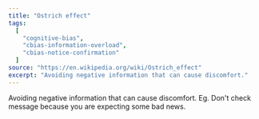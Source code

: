 ```yaml
---
title: "Ostrich effect"
tags:
  [
    "cognitive-bias",
    "cbias-information-overload",
    "cbias-notice-confirmation"
  ]
source: "https://en.wikipedia.org/wiki/Ostrich_effect"
excerpt: "Avoiding negative information that can cause discomfort."
---
```


Avoiding negative information that can cause discomfort. Eg. Don't check message because you are expecting some bad news.
